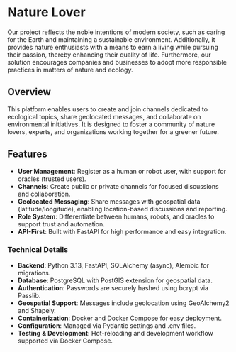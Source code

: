 # Nature Lover

Our project reflects the noble intentions of modern society, such as caring for the Earth and maintaining a sustainable environment. Additionally, it provides nature enthusiasts with a means to earn a living while pursuing their passion, thereby enhancing their quality of life. Furthermore, our solution encourages companies and businesses to adopt more responsible practices in matters of nature and ecology.

## Overview
This platform enables users to create and join channels dedicated to ecological topics, share geolocated messages, and collaborate on environmental initiatives. It is designed to foster a community of nature lovers, experts, and organizations working together for a greener future.

## Features
- **User Management**: Register as a human or robot user, with support for oracles (trusted users).
- **Channels**: Create public or private channels for focused discussions and collaboration.
- **Geolocated Messaging**: Share messages with geospatial data (latitude/longitude), enabling location-based discussions and reporting.
- **Role System**: Differentiate between humans, robots, and oracles to support trust and automation.
- **API-First**: Built with FastAPI for high performance and easy integration.

### Technical Details
- **Backend**: Python 3.13, FastAPI, SQLAlchemy (async), Alembic for migrations.
- **Database**: PostgreSQL with PostGIS extension for geospatial data.
- **Authentication**: Passwords are securely hashed using bcrypt via Passlib.
- **Geospatial Support**: Messages include geolocation using GeoAlchemy2 and Shapely.
- **Containerization**: Docker and Docker Compose for easy deployment.
- **Configuration**: Managed via Pydantic settings and .env files.
- **Testing & Development**: Hot-reloading and development workflow supported via Docker Compose.

